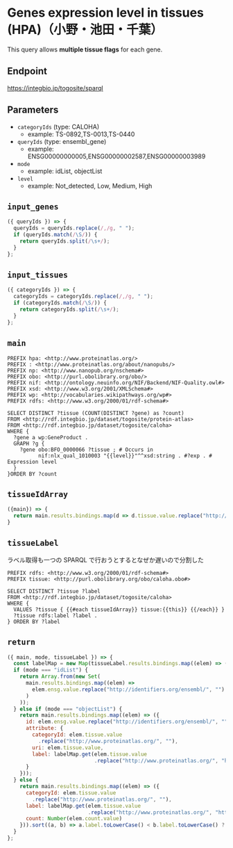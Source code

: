 # Genes expression level in tissues (HPA)（小野・池田・千葉）
This query allows **multiple tissue flags** for each gene.

## Endpoint

https://integbio.jp/togosite/sparql

## Parameters
* `categoryIds` (type: CALOHA)
  * example: TS-0892,TS-0013,TS-0440
* `queryIds` (type: ensembl_gene)
  * example: ENSG00000000005,ENSG00000002587,ENSG00000003989
* `mode`
  * example: idList, objectList
* `level`
  * example: Not_detected, Low, Medium, High

## `input_genes`
```javascript
({ queryIds }) => {
  queryIds = queryIds.replace(/,/g, " ");
  if (queryIds.match(/\S/)) {
    return queryIds.split(/\s+/);
  }
};
```

## `input_tissues`
```javascript
({ categoryIds }) => {
  categoryIds = categoryIds.replace(/,/g, " ");
  if (categoryIds.match(/\S/)) {
    return categoryIds.split(/\s+/);
  }
};
```

## `main`

```sparql
PREFIX hpa: <http://www.proteinatlas.org/>
PREFIX : <http://www.proteinatlas.org/about/nanopubs/>
PREFIX np: <http://www.nanopub.org/nschema#>
PREFIX obo: <http://purl.obolibrary.org/obo/>
PREFIX nif: <http://ontology.neuinfo.org/NIF/Backend/NIF-Quality.owl#>
PREFIX xsd: <http://www.w3.org/2001/XMLSchema#>
PREFIX wp: <http://vocabularies.wikipathways.org/wp#>
PREFIX rdfs: <http://www.w3.org/2000/01/rdf-schema#>

SELECT DISTINCT ?tissue (COUNT(DISTINCT ?gene) as ?count)
FROM <http://rdf.integbio.jp/dataset/togosite/protein-atlas>
FROM <http://rdf.integbio.jp/dataset/togosite/caloha>
WHERE {
  ?gene a wp:GeneProduct .
  GRAPH ?g {
    ?gene obo:BFO_0000066 ?tissue ; # Occurs in
          nif:nlx_qual_1010003 "{{level}}"^^xsd:string . #?exp . # Expression level
  }
}ORDER BY ?count
```

## `tissueIdArray`
```javascript
({main}) => {
  return main.results.bindings.map(d => d.tissue.value.replace("http://www.proteinatlas.org/", ""));
}
```

## `tissueLabel`
ラベル取得も一つの SPARQL で行おうとするとなぜか遅いので分割した
```sparql
PREFIX rdfs: <http://www.w3.org/2000/01/rdf-schema#>
PREFIX tissue: <http://purl.obolibrary.org/obo/caloha.obo#>

SELECT DISTINCT ?tissue ?label
FROM <http://rdf.integbio.jp/dataset/togosite/caloha>
WHERE {
  VALUES ?tissue { {{#each tissueIdArray}} tissue:{{this}} {{/each}} }
  ?tissue rdfs:label ?label .
} ORDER BY ?label
```

## `return`

```javascript
({ main, mode, tissueLabel }) => {
  const labelMap = new Map(tissueLabel.results.bindings.map((elem) => ([ elem.tissue.value, elem.label.value ])));
  if (mode === "idList") {
    return Array.from(new Set(
      main.results.bindings.map((elem) =>
        elem.ensg.value.replace("http://identifiers.org/ensembl/", "")
      )
    ));
  } else if (mode === "objectList") {
    return main.results.bindings.map((elem) => ({
      id: elem.ensg.value.replace("http://identifiers.org/ensembl/", ""),
      attribute: {
        categoryId: elem.tissue.value
          .replace("http://www.proteinatlas.org/", ""),
        uri: elem.tissue.value,
        label: labelMap.get(elem.tissue.value
                            .replace("http://www.proteinatlas.org/", "http://purl.obolibrary.org/obo/caloha.obo#"))
      }
    }));
  } else {
    return main.results.bindings.map((elem) => ({
      categoryId: elem.tissue.value
        .replace("http://www.proteinatlas.org/", ""),
      label: labelMap.get(elem.tissue.value
                          .replace("http://www.proteinatlas.org/", "http://purl.obolibrary.org/obo/caloha.obo#")),
      count: Number(elem.count.value)
    })).sort((a, b) => a.label.toLowerCase() < b.label.toLowerCase() ? -1 : 1);
  }
};
```